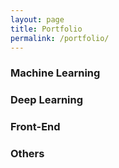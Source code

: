 ```yaml
---
layout: page
title: Portfolio
permalink: /portfolio/
---
```


### Machine Learning

<object type="image/svg+xml" data="https://gh-card.dev/repos/windsuzu/Baseball-Decision-Tree.svg?link_target=_blank" style="vertical-align: top; margin: 4px"></object>

<object type="image/svg+xml" data="https://gh-card.dev/repos/windsuzu/Titanic-Machine-Learning-and-Deep-Learning.svg?link_target=_blank" style="vertical-align: top; margin: 4px"></object>

### Deep Learning

<object type="image/svg+xml" data="https://gh-card.dev/repos/windsuzu/Joint-Semantic-Phonetic-Embedding.svg?link_target=_blank" style="vertical-align: top; margin: 4px"></object>

<object type="image/svg+xml" data="https://gh-card.dev/repos/windsuzu/Tensorflow2-Beginner.svg?link_target=_blank" style="vertical-align: top; margin: 4px"></object>

<object type="image/svg+xml" data="https://gh-card.dev/repos/windsuzu/AICUP-Analysis-and-Classification-of-Thesis.svg?link_target=_blank" style="vertical-align: top; margin: 4px"></object>

<object type="image/svg+xml" data="https://gh-card.dev/repos/windsuzu/AICUP-Deidentification-of-Medical-Data.svg?link_target=_blank" style="vertical-align: top; margin: 4px"></object>

<object type="image/svg+xml" data="https://gh-card.dev/repos/windsuzu/Robotic-Navigation.svg?link_target=_blank" style="vertical-align: top; margin: 4px"></object>


### Front-End

<object type="image/svg+xml" data="https://gh-card.dev/repos/windsuzu/Flutterpedia.svg?link_target=_blank" style="vertical-align: top; margin: 4px"></object>

<object type="image/svg+xml" data="https://gh-card.dev/repos/windsuzu/Design-Pattern.svg?link_target=_blank" style="vertical-align: top; margin: 4px"></object>

### Others

<object type="image/svg+xml" data="https://gh-card.dev/repos/windsuzu/Leetcode-Python.svg?link_target=_blank" style="vertical-align: top; margin: 4px"></object>

<object type="image/svg+xml" data="https://gh-card.dev/repos/windsuzu/PythonUniverse.svg?link_target=_blank" style="vertical-align: top; margin: 4px"></object>